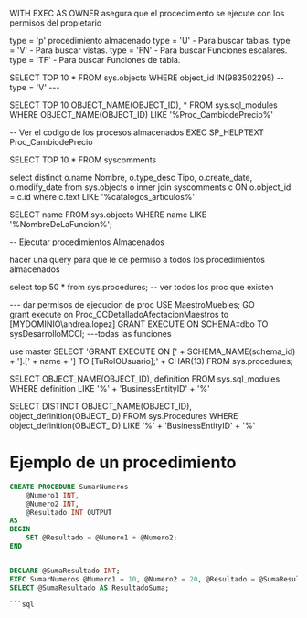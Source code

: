  WITH EXEC AS OWNER asegura que el procedimiento se ejecute con los permisos del propietario



type = 'p' procedimiento almacenado
type = 'U' - Para buscar tablas.
type = 'V' - Para buscar vistas.
type = 'FN' - Para buscar Funciones escalares.
type = 'TF' - Para buscar Funciones de tabla.

SELECT TOP 10 *  FROM sys.objects WHERE object_id IN(983502295) -- type = 'V' --- 


 SELECT TOP 10 OBJECT_NAME(OBJECT_ID), * FROM sys.sql_modules
 WHERE OBJECT_NAME(OBJECT_ID) LIKE '%Proc_CambiodePrecio%'



-- Ver el codigo de los procesos almacenados 
EXEC SP_HELPTEXT Proc_CambiodePrecio

SELECT TOP 10 * FROM  syscomments


select distinct o.name Nombre, o.type_desc Tipo, o.create_date, o.modify_date
from sys.objects o
inner join syscomments c ON o.object_id = c.id
where c.text LIKE '%catalogos_articulos%'


SELECT name
FROM sys.objects
WHERE   name LIKE '%NombreDeLaFuncion%';




-- Ejecutar procedimientos Almacenados 

hacer una query para que le de permiso a todos los procedimientos almacenados 

 
select  top 50 * from sys.procedures; -- ver todos los proc que existen

--- dar permisos de ejecucion de proc
USE MaestroMuebles; 
GO  
grant execute on Proc_CCDetalladoAfectacionMaestros to [MYDOMINIO\andrea.lopez] 
GRANT EXECUTE ON SCHEMA::dbo TO sysDesarrolloMCCI; ---todas las funciones

use master 
SELECT  'GRANT EXECUTE ON [' + SCHEMA_NAME(schema_id) + '].[' + name + '] TO [TuRolOUsuario];' + CHAR(13)
FROM sys.procedures;





SELECT OBJECT_NAME(OBJECT_ID),
definition
FROM sys.sql_modules
WHERE definition LIKE '%' + 'BusinessEntityID' + '%'


SELECT DISTINCT OBJECT_NAME(OBJECT_ID),
object_definition(OBJECT_ID)
FROM sys.Procedures
WHERE object_definition(OBJECT_ID) LIKE '%' + 'BusinessEntityID' + '%'






# Ejemplo de un procedimiento 
``` sql
CREATE PROCEDURE SumarNumeros
    @Numero1 INT,
    @Numero2 INT,
    @Resultado INT OUTPUT
AS
BEGIN
    SET @Resultado = @Numero1 + @Numero2;
END


DECLARE @SumaResultado INT;
EXEC SumarNumeros @Numero1 = 10, @Numero2 = 20, @Resultado = @SumaResultado OUTPUT;
SELECT @SumaResultado AS ResultadoSuma;

```sql
